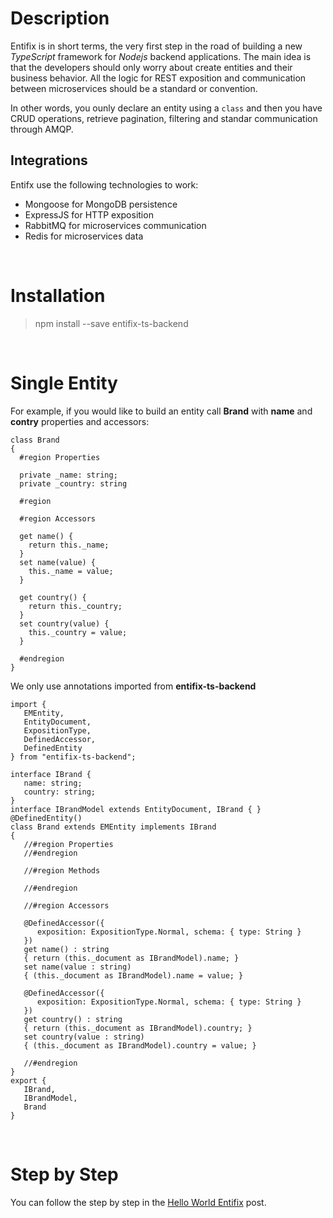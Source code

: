 # Description

Entifix is in short terms, the very first step in the road of building a new *TypeScript* framework for *Nodejs* backend applications. The main idea is that the developers should only worry about create entities and their business behavior. All the logic for REST exposition and communication between microservices should be a standard or convention.

In other words, you ounly declare an entity using a ```class``` and then you have CRUD operations, retrieve pagination, filtering and standar communication through AMQP.

## Integrations

Entifx use the following technologies to work:

- Mongoose for MongoDB persistence
- ExpressJS for HTTP exposition
- RabbitMQ for microservices communication
- Redis for microservices data

<br/>

# Installation

> npm install --save entifix-ts-backend

<br/>

# Single Entity

For example, if you would like to build an entity call **Brand** with  **name** and **contry** properties and accessors:

```
class Brand
{
  #region Properties

  private _name: string;
  private _country: string

  #region

  #region Accessors

  get name() {
    return this._name;
  }
  set name(value) {
    this._name = value;
  }

  get country() {
    return this._country;
  }
  set country(value) {
    this._country = value;
  }

  #endregion
}
```
We only use annotations imported from **entifix-ts-backend**

```
import {
   EMEntity,
   EntityDocument,
   ExpositionType,
   DefinedAccessor,
   DefinedEntity
} from "entifix-ts-backend";

interface IBrand {
   name: string;
   country: string;
}
interface IBrandModel extends EntityDocument, IBrand { }
@DefinedEntity()
class Brand extends EMEntity implements IBrand
{
   //#region Properties
   //#endregion

   //#region Methods

   //#endregion

   //#region Accessors

   @DefinedAccessor({
      exposition: ExpositionType.Normal, schema: { type: String }
   })
   get name() : string
   { return (this._document as IBrandModel).name; }
   set name(value : string)
   { (this._document as IBrandModel).name = value; }

   @DefinedAccessor({
      exposition: ExpositionType.Normal, schema: { type: String }
   })
   get country() : string
   { return (this._document as IBrandModel).country; }
   set country(value : string)
   { (this._document as IBrandModel).country = value; }

   //#endregion
}
export {
   IBrand,
   IBrandModel,
   Brand
}
```

<br/>

# Step by Step

You can follow the step by step in the [Hello World Entifix](https://medium.com/the-innovation/the-first-entifix-application-4bda3776950f) post.



